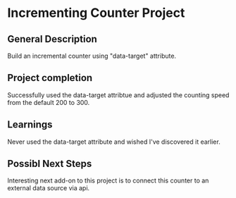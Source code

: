 # Incrementing Counter Project
## General Description
Build an incremental counter using "data-target" attribute. 

## Project completion 
Successfully used the data-target attribtue and adjusted the counting speed from the default 200 to 300. 

## Learnings
Never used the data-target attribute and wished I've discovered it earlier. 

## Possibl Next Steps
Interesting next add-on to this project is to connect this counter to an external data source via api. 
